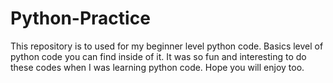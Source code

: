 # Python-Practice
This repository is to used for my beginner level python code. Basics level of python code you can find inside of it. It was so fun and interesting to do these codes when I was learning python code. Hope you will enjoy too.
